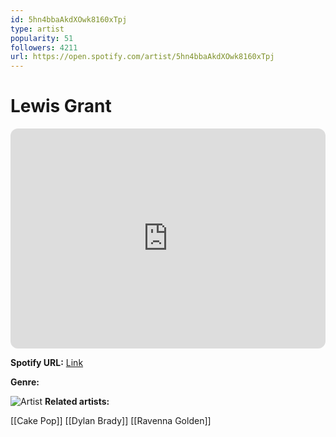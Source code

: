 ```yaml
---
id: 5hn4bbaAkdXOwk8160xTpj
type: artist
popularity: 51
followers: 4211
url: https://open.spotify.com/artist/5hn4bbaAkdXOwk8160xTpj
---
```

# Lewis Grant

<iframe style="border-radius:12px" src="https://open.spotify.com/embed/artist/5hn4bbaAkdXOwk8160xTpj" width="100%" height="352" frameBorder="0" allowfullscreen="" allow="autoplay; clipboard-write; encrypted-media; fullscreen; picture-in-picture" loading="lazy"></iframe>

**Spotify URL:** [Link](https://open.spotify.com/artist/5hn4bbaAkdXOwk8160xTpj)

**Genre:** 

![Artist](https://i.scdn.co/image/ab6761610000e5eb14071e647dbf466cec283df5)
**Related artists:**

[[Cake Pop]]
[[Dylan Brady]]
[[Ravenna Golden]]
